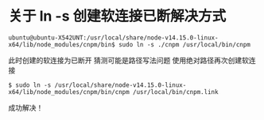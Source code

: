 # 关于 ln -s 创建软连接已断解决方式

```
ubuntu@ubuntu-X542UNT:/usr/local/share/node-v14.15.0-linux-x64/lib/node_modules/cnpm/bin$ sudo ln -s ./cnpm /usr/local/bin/cnpm
```

此时创建的软连接为已断开
猜测可能是路径写法问题
使用绝对路径再次创建软连接

```
$ sudo ln -s /usr/local/share/node-v14.15.0-linux-x64/lib/node_modules/cnpm/bin/cnpm /usr/local/bin/cnpm.link
```
成功解决！

